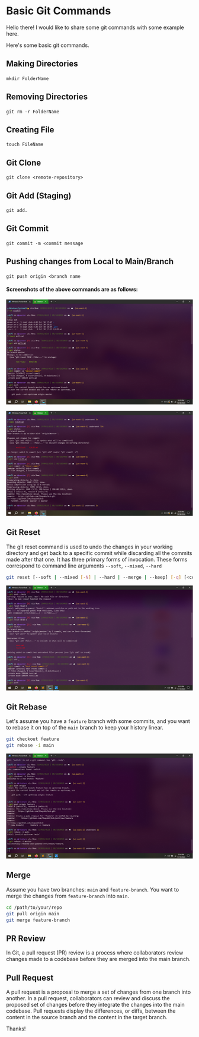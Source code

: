 # Basic Git Commands

Hello there! I would like to share some git commands with some example here.

Here's some basic git commands.

## Making Directories

`mkdir FolderName`

## Removing Directories

`git rm -r FolderName`

## Creating File

`touch FileName`

## Git Clone

`git clone <remote-repository>`

## Git Add (Staging)

`git add.`

## Git Commit

`git commit -m <commit message`

## Pushing changes from Local to Main/Branch

`git push origin <branch name`

#### Screenshots of the above commands are as follows:

![screenshots](screenshots/1.png)

![screenshots](screenshots/2.png)

## Git Reset

The git reset command is used to undo the changes in your working directory and get back to a specific commit while discarding all the commits made after that one. It has three primary forms of invocation. These forms correspond to command line arguments `--soft`, `--mixed`, `--hard`

```bash
git reset [--soft | --mixed [-N] | --hard | --merge | --keep] [-q] [<commit>]
```
![screenshots](screenshots/3.png)

## Git Rebase

Let's assume you have a `feature` branch with some commits, and you want to rebase it on top of the `main` branch to keep your history linear.

```bash
git checkout feature
git rebase -i main
```

![screenshots](screenshots/4.png)

## Merge

Assume you have two branches: `main` and `feature-branch`. You want to merge the changes from `feature-branch` into `main`.

```bash
cd /path/to/your/repo
git pull origin main
git merge feature-branch
```

## PR Review
In Git, a pull request (PR) review is a process where collaborators review changes made to a codebase before they are merged into the main branch.

## Pull Request
A pull request is a proposal to merge a set of changes from one branch into another. In a pull request, collaborators can review and discuss the proposed set of changes before they integrate the changes into the main codebase. Pull requests display the differences, or diffs, between the content in the source branch and the content in the target branch.

Thanks!